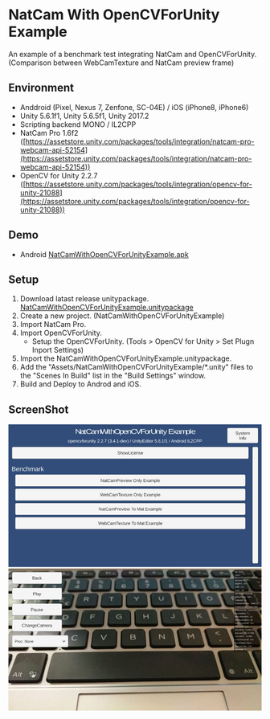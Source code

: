# NatCam With OpenCVForUnity Example

An example of a benchmark test integrating NatCam and OpenCVForUnity.
(Comparison between WebCamTexture and NatCam preview frame)

## Environment
* Anddroid (Pixel, Nexus 7, Zenfone, SC-04E) / iOS (iPhone8, iPhone6)
* Unity 5.6.1f1, Unity 5.6.5f1, Unity 2017.2
* Scripting backend MONO / IL2CPP
* NatCam Pro 1.6f2 ([https://assetstore.unity.com/packages/tools/integration/natcam-pro-webcam-api-52154](https://assetstore.unity.com/packages/tools/integration/natcam-pro-webcam-api-52154))  
* OpenCV for Unity 2.2.7 ([https://assetstore.unity.com/packages/tools/integration/opencv-for-unity-21088](https://assetstore.unity.com/packages/tools/integration/opencv-for-unity-21088))  


Demo
-----
* Android [NatCamWithOpenCVForUnityExample.apk](https://github.com/EnoxSoftware/NatCamWithOpenCVForUnityExample/releases)


## Setup
1. Download latast release unitypackage. [NatCamWithOpenCVForUnityExample.unitypackage](https://github.com/EnoxSoftware/NatCamWithOpenCVForUnityExample/releases)
1. Create a new project. (NatCamWithOpenCVForUnityExample)
1. Import NatCam Pro.
1. Import OpenCVForUnity.
    * Setup the OpenCVForUnity. (Tools > OpenCV for Unity > Set Plugn Inport Settings)
1. Import the NatCamWithOpenCVForUnityExample.unitypackage.
1. Add the "Assets/NatCamWithOpenCVForUnityExample/*.unity" files to the "Scenes In Build" list in the "Build Settings" window.
1. Build and Deploy to Androd and iOS.


## ScreenShot
![screenshot01.jpg](screenshot01.jpg) 
![screenshot02.jpg](screenshot02.jpg) 


